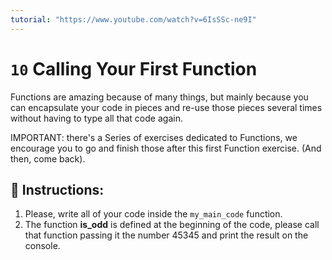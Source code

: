 ```yaml
---
tutorial: "https://www.youtube.com/watch?v=6IsSSc-ne9I"
---
```


# `10` Calling Your First Function

Functions are amazing because of many things, but mainly because you can encapsulate your code
in pieces and re-use those pieces several times without having to type all that code again.

IMPORTANT: there's a Series of exercises dedicated to Functions, we encourage you to go and finish
those after this first Function exercise. (And then, come back).




## 📝 Instructions:

1. Please, write all of your code inside the `my_main_code` function.
1. The function **is_odd** is defined at the beginning of the code, please call that function passing
it the number 45345 and print the result on the console.


